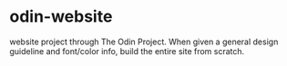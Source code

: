 # odin-website
website project through The Odin Project. When given a general design guideline and font/color info, build the entire site from scratch.
